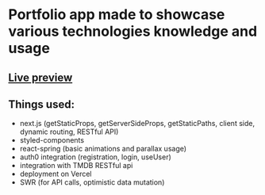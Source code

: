 # Portfolio app made to showcase various technologies knowledge and usage

## [Live preview](https://movie-rental-kappa.vercel.app)

## Things used:
- next.js (getStaticProps, getServerSideProps, getStaticPaths, client side, dynamic routing, RESTful API)
- styled-components
- react-spring (basic animations and parallax usage)
- auth0 integration (registration, login, useUser)
- integration with TMDB RESTful api
- deployment on Vercel
- SWR (for API calls, optimistic data mutation)